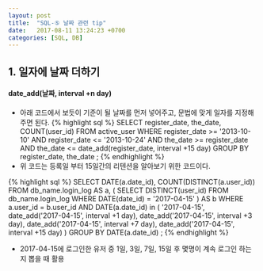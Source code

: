 ```yaml
---
layout: post
title:  "SQL-⑤ 날짜 관련 tip"
date:   2017-08-11 13:24:23 +0700
categories: [SQL, DB]
---
```


## 1. 일자에 날짜 더하기
#### date_add(날짜, interval +n day)
- 아래 코드에서 보듯이 기준이 될 날짜를 먼저 넣어주고, 문법에 맞게 일자를 지정해 주면 된다.
{% highlight sql %}
SELECT register_date, the_date, COUNT(user_id)
FROM active_user
WHERE register_date >= '2013-10-10'
AND register_date <= '2013-10-24'
AND the_date >= register_date
AND the_date <= date_add(register_date, interval +15 day)
GROUP BY register_date, the_date
;
{% endhighlight %}
- 위 코드는 등록일 부터 15일간의 리텐션을 알아보기 위한 코드이다.

{% highlight sql %}
SELECT DATE(a.date_id), COUNT(DISTINCT(a.user_id))
FROM
    db_name.login_log AS a,
    (
        SELECT DISTINCT(user_id)
    FROM db_name.login_log
    WHERE DATE(date_id) = '2017-04-15'
    ) AS b
WHERE a.user_id = b.user_id
AND DATE(a.date_id) in 
    (
        '2017-04-15', date_add('2017-04-15', interval +1 day),
        date_add('2017-04-15', interval +3 day),
        date_add('2017-04-15', interval +7 day),
        date_add('2017-04-15', interval +15 day)
    )
GROUP BY DATE(a.date_id)
;
{% endhighlight %}
- 2017-04-15에 로그인한 유저 중 1일, 3일, 7일, 15일 후 몇명이 계속 로그인 하는지 뽑을 때 활용